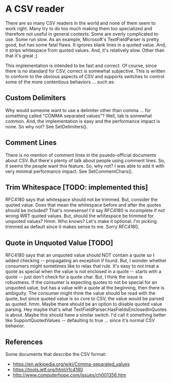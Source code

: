# A CSV reader

There are so many CSV readers in the world and none of them seem to work right.
Many try to do too much making them too specialized and therefore not useful in general 
contexts.  Some are overly complicated to use.  Some run slow.  As an example, Microsoft's 
TextFieldParser is pretty good, but has some fatal flaws.  It ignores blank lines in a quoted
value.  And, it strips whitespace from quoted values.  And, it's relatively slow.  Other than
that it's great ;)

This implementation is intended to be fast and correct.  Of course, since there is no 
standard for CSV, correct is somewhat subjective.  This is written to conform to the 
obvious aspects of CSV and supports switches to control some of the more contentious 
behaviors ... such as:

## Custom Delimiters
Why would someone want to use a delimiter other than comma ... for something called "COMMA
separated values"?  Well, tab is somewhat common.  And, the implementation is easy and the 
performance impact is none.  So why not?  See SetDelimiters().

## Comment Lines
There is no mention of comment lines in the psuedo-official documents about CSV. But there's
plenty of talk about people using comment lines.  So, it seems the people want this feature.
So, why not?  I was able to add it with very minimal performance impact.  See 
SetCommentChars().

## Trim Whitespace [TODO: implemented this]
RFC4180 says that whitespace should not be trimmed.  But, consider the quoted value.  Does
that mean the whitespace before and after the quotes should be included?  That's nonesense!
I'd say RFC4180 is incomplete if not wrong WRT quoted values.  But, should the whitespace be
trimmed for unquoted values?  Hmm.  Who knows?  Let's make it optional.  I'm picking trimmed
as default since it makes sense to me. Sorry RFC4180.

## Quote in Unquoted Value [TODO]
RFC4180 says that an unquoted value should NOT contain a quote so I added checking -- 
propagating an exception if found.  But, I wonder whether consumers might sometimes like to
relax that rule.  It's easy to not treat a quote as special when the value is not 
enclosed in a quote -- starts with a quote -- just don't check for a quote char.  But, I 
think the issue is robustness.  If the consumer is expecting quotes to not be special for 
an unquoted value, but has a value with a quote at the beginning, then there is ambiguity.
The consumer might think the value should be read with the quote, but since quoted value 
is so core to CSV, the value would be parsed as quoted.  hmm.  Maybe there should be an 
option to disable quoted value parsing.  Hey maybe that's what 
TextFieldParser.HasFieldsEnclosedInQuotes is about.  Maybe this should have a similar 
switch.  I'd call it something better like SupportQuotedValues -- defaulting to true ... 
since it's normal CSV behavior.

## References
Some documents that describe the CSV format:
 - https://en.wikipedia.org/wiki/Comma-separated_values
 - https://tools.ietf.org/html/rfc4180
 - http://www.computerhope.com/issues/ch001356.htm
